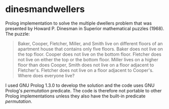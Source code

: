 dinesmandwellers
================

Prolog implementation to solve the multiple dwellers problem that was presented by Howard P. Dinesman in Superior mathematical puzzles (1968). The puzzle:
> Baker, Cooper, Fletcher, Miller, and Smith live on different floors of an apartment house that contains only five floors. Baker does not live on the top floor. Cooper does not live on the bottom floor. Fletcher does not live on either the top or the bottom floor. Miller lives on a higher floor than does Cooper, Smith does not live on a floor adjacent to Fletcher's. Fletcher does not live on a floor adjacent to Cooper's. Where does everyone live?

I used GNU Prolog 1.3.0 to develop the solution and the code uses GNU Prolog's _permutation_ predicate. The code is therefore not portable to other Prolog implementations unless they also have the built-in predicate _permutation_.
